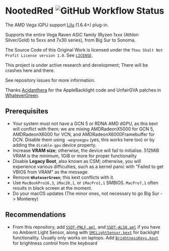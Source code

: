 # NootedRed ![GitHub Workflow Status](https://img.shields.io/github/actions/workflow/status/NootInc/NootedRed/main.yml?branch=master&logo=github&style=for-the-badge)

The AMD Vega iGPU support [Lilu](https://github.com/acidanthera/Lilu) (1.6.4+) plug-in.

Supports the entire Vega Raven ASIC family (Ryzen 1xxx (Athlon Silver/Gold) to 5xxx and 7x30 series), from Big Sur to Sonoma.

The Source Code of this Original Work is licensed under the `Thou Shalt Not Profit License version 1.0`. See [`LICENSE`](https://github.com/NootInc/NootedRed/blob/master/LICENSE).

This project is under active research and development; There will be crashes here and there.

See repository issues for more information.

Thanks [Acidanthera](https://github.com/Acidanthera) for the AppleBacklight code and UnfairGVA patches in [WhateverGreen](https://github.com/Acidanthera/WhateverGreen).

## Prerequisites

- Your system must not have a GCN 5 or RDNA AMD dGPU, as this kext will conflict with them; we are mixing AMDRadeonX5000 for GCN 5, AMDRadeonX6000 for VCN, and AMDRadeonX6000Framebuffer for DCN. Disable them using `-wegnoegpu` (yes, this works here too) or by adding the `disable-gpu` device property.
- Increase **VRAM size**; otherwise, the device will fail to initialise. 512MiB VRAM is the minimum, 1GiB or more for proper functionality
- Disable **Legacy Boot**, also known as CSM; otherwise, you will experience various difficulties, such as a kernel panic with "Failed to get VBIOS from VRAM" as the message.
- Remove **`WhateverGreen`**; this kext conflicts with it.
- Use `MacBookPro16,3`, `iMac20,1`, or `iMacPro1,1` SMBIOS. `MacPro7,1` often results in black screen at the moment.
- Do your macOS updates (The minor ones, not necessary to go Big Sur -> Monterey)

## Recommendations

- From this repository, add [`SSDT-PNLF.aml`](Assets/SSDT-PNLF.aml), and [`SSDT-ALS0.aml`](Assets/SSDT-ALS0.aml) if you have no Ambient Light Sensor, along with [`SMCLightSensor.kext`](https://github.com/Acidanthera/VirtualSMC) for backlight functionality. Usually only works on laptops. Add [`BrightnessKeys.kext`](https://github.com/Acidanthera/BrightnessKeys) for brightness control from the keyboard
